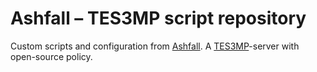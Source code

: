 # Ashfall – TES3MP script repository

Custom scripts and configuration from [Ashfall](https://ashfall.de). A
[TES3MP](https://tes3mp.com/)-server with open-source policy.
